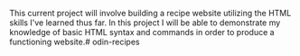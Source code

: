 This current project will involve building a recipe website utilizing the HTML skills I've learned thus far. In this project I will be able to demonstrate my knowledge of basic HTML syntax and commands in order to produce a functioning website.# odin-recipes